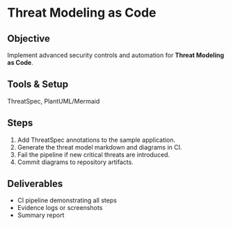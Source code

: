 # Threat Modeling as Code

## Objective
Implement advanced security controls and automation for **Threat Modeling as Code**.

## Tools & Setup
ThreatSpec, PlantUML/Mermaid

## Steps
1. Add ThreatSpec annotations to the sample application.
2. Generate the threat model markdown and diagrams in CI.
3. Fail the pipeline if new critical threats are introduced.
4. Commit diagrams to repository artifacts.

## Deliverables
- CI pipeline demonstrating all steps
- Evidence logs or screenshots
- Summary report
